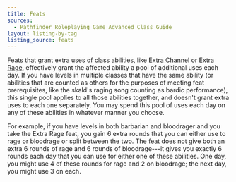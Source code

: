 ```yaml
---
title: Feats
sources:
  - Pathfinder Roleplaying Game Advanced Class Guide
layout: listing-by-tag
listing_source: feats
---
```


Feats that grant extra uses of class abilities, like [Extra Channel](/feats/extra-channel/) or [Extra Rage](/feats/extra-rage/), effectively grant the affected ability a pool of additional uses each day. If you have levels in multiple classes that have the same ability (or abilities that are counted as others for the purposes of meeting feat prerequisites, like the skald's raging song counting as bardic performance), this single pool applies to all those abilities together, and doesn't grant extra uses to each one separately. You may spend this pool of uses each day on any of these abilities in whatever manner you choose.

For example, if you have levels in both barbarian and bloodrager and you take the Extra Rage feat, you gain 6 extra rounds that you can either use to rage or bloodrage or split between the two. The feat does not give both an extra 6 rounds of rage and 6 rounds of bloodrage---it gives you exactly 6 rounds each day that you can use for either one of these abilities. One day, you might use 4 of these rounds for rage and 2 on bloodrage; the next day, you might use 3 on each.
